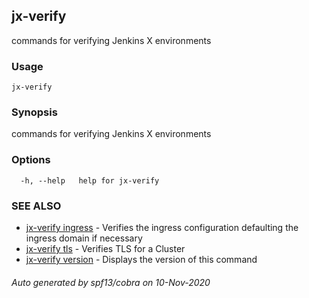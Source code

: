 ## jx-verify

commands for verifying Jenkins X environments

### Usage

```
jx-verify
```

### Synopsis

commands for verifying Jenkins X environments

### Options

```
  -h, --help   help for jx-verify
```

### SEE ALSO

* [jx-verify ingress](jx-verify_ingress.md)	 - Verifies the ingress configuration defaulting the ingress domain if necessary
* [jx-verify tls](jx-verify_tls.md)	 - Verifies TLS for a Cluster
* [jx-verify version](jx-verify_version.md)	 - Displays the version of this command

###### Auto generated by spf13/cobra on 10-Nov-2020
